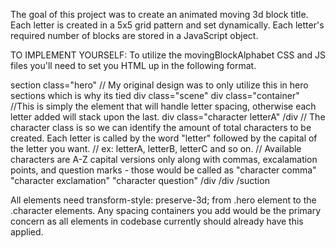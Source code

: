 The goal of this project was to create an animated moving 3d block title. 
Each letter is created in a 5x5 grid pattern and set dynamically. Each letter's required number of blocks are stored in a JavaScript object.

TO IMPLEMENT YOURSELF:
To utilize the movingBlockAlphabet CSS and JS files you'll need to set you HTML up in the following format.

section class="hero" // My original design was to only utilize this in hero sections which is why its tied
  div class="scene"
    div class="container" //This is simply the element that will handle letter spacing, otherwise each letter added will stack upon the last.
      div class="character letterA" /div
      // The character class is so we can identify the amount of total characters to be created. Each letter is called by the word "letter" followed by the capital of the letter you want.
      // ex: letterA, letterB, letterC and so on.
      // Available characters are A-Z capital versions only along with commas, excalamation points, and question marks - those would be called as "character comma" "character exclamation" "character question" 
    /div
  /div
/suction

All elements need transform-style: preserve-3d; from .hero element to the .character elements. Any spacing containers you add would be the primary concern as all elements in codebase currently should already have this applied.
